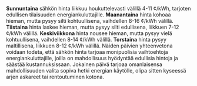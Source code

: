 **Sunnuntaina** sähkön hinta liikkuu houkuttelevasti välillä 4-11 ¢/kWh, tarjoten edullisen tilaisuuden energiankuluttajille. **Maanantaina** hinta kohoaa hieman, mutta pysyy silti kohtuullisena, vaihdellen 8-16 ¢/kWh välillä. **Tiistaina** hinta laskee hieman, mutta pysyy silti edullisena, liikkuen 7-12 ¢/kWh välillä. **Keskiviikkona** hinta nousee hieman, mutta pysyy vielä kohtuullisena, vaihdellen 8-14 ¢/kWh välillä. **Torstaina** hinta pysyy maltillisena, liikkuen 8-12 ¢/kWh välillä. Näiden päivien yhteenvetona voidaan todeta, että sähkön hinta tarjoaa monipuolisia vaihtoehtoja energiankuluttajille, joilla on mahdollisuus hyödyntää edullisia hintoja ja säästää kustannuksissaan. Jokainen päivä tarjoaa omanlaisensa mahdollisuuden valita sopiva hetki energian käytölle, olipa sitten kyseessä arjen askareet tai rentoutuminen kotona.